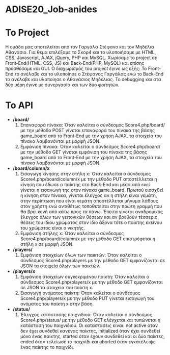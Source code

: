 # ADISE20_Job-anides

# Το Project
Η ομάδα μας αποτελείται από τον Γαργάλα Στέφανο και τον Μηδέλια Αθανάσιο. 
Για θέμα επιλέξαμε το Σκορ4 και το υλοποιήσαμε με HTML, CSS, Javascript, AJAX, jQuery, PHP και MySQL. Χωρίσαμε το project σε Front-End(HTML, CSS, JS) και Back-End(PHP, MySQL) και επίσης προσθέσαμε και GUI.
Ο διαχωρισμός του project έγινε ως εξής: Το Front-End το ανέλαβε και το υλοποίησε ο Στέφανος Γαργάλας ενώ το Back-End το ανέλαβε και υλοποίησε ο Αθανάσιος Μηδέλιας. Το debugging και στα δύο μέρη έγινε με συνεργασία και των δύο φοιτητών.

# Το API
- **/board/**
  1. Επαναφορά πίνακα: Όταν καλείται ο σύνδεσμος Score4.php/board/ με την μέθοδο POST γίνεται επαναφορά του πίνακα της βάσης game_board από το Front-End με την χρήση AJAX, τα στοιχεία του πίνακα λαμβανόνται με μορφή JSON.
  2. Εμφάνιση πίνακα: Όταν καλείται ο σύνδεσμος Score4.php/board/ με την μέθοδο GET γίνεται εμφάνιση του πίνακα της βάσης game_board από το Front-End με την χρήση AJAX, τα στοιχεία του πίνακα λαμβανόνται με μορφή JSON.
- **/board/column/x**
  1. Εισαγωγή κίνησης στην στήλη x: Όταν καλείται ο σύνδεσμος Score4.php/board/column/x με την μέθοδο PUT αποστέλλεται η κίνηση που έδωσε ο παίκτης στο Back-End και μέσα από εκεί γίνεται η εισαγωγή της στον πίνακα game_board. Πρωτού εισαχθεί η κίνηση στον πίνακα, γίνεται έλεγχος αν η στήλη είναι γεμάτη, στην περίπτωση που είναι γεμάτη αποστέλλεται μήνυμα λάθους στον χρήστη ενώ αντιθέτως τοποθετείται στην πρώτη γραμμή που θα βρει κενή από κάτω προς τα πάνω. Έπειτα γίνεται αναδρομικός έλεγχος όλων των γειτονικών θέσεων και αν βρεθούν τέσσερις θέσεις του ίδιου χρώματος στον ίδιο άξονα τότε ο παίκτης εκείνου του χρώματος είναι ο νικητής.
  2. Εμφάνιση στήλης x: Όταν καλείται ο σύνδεσμος Score4.php/board/column/x με την μέθοδο GET επιστρέφεται η στήλη x σε μορφή JSON.
- **/players/**
  1. Εμφάνιση στοιχείων όλων των παικτών: Όταν καλείται ο σύνδεσμος Score4.php/players με την μέθοδο GET εμφανίζονται σε JSON τα στοιχεία όλων των παικτών.
- **/players/x**
  1. Εμφάνιση στοιχείων συγκεκριμένου παίκτη: Όταν καλείται ο σύνδεσμος Score4.php/players/x με την μέθοδο GET εμφανίζονται σε JSON τα στοιχεία του παίκτη x.
  2. Εισαγωγή ονόματος παίκτη: Όταν καλείται ο σύνδεσμος Score4.php/players/x με την μέθοδο PUT γίνεται εισαγωγή του ονόματος του παίκτη x στην βάση.
- **/status/**
  1. Έλεγχος κατάστασης παιχνιδιού: Όταν καλείται ο σύνδεσμος Score4.php/status/ με την μέθοδο GET ελέγχεται και τυπώνεται η κατάσταση του παιχνιδιού. Οι καταστάσεις είναι: not active όταν δεν έχει συνδεθεί κανένας παίκτης, initialized όταν έχει συνδεθεί μόνο ένας παίκτης, started όταν έχουν συνδεθεί και οι δύο παίκτες, ended όταν τελείωσε το παιχνίδι και aborted όταν εγκατέλειψε ένας παίκτης το παιχνίδι.
